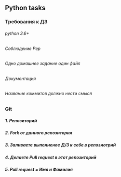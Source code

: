 ## Python tasks
### Требования к ДЗ
###### python 3.6+
###### Соблюдение Pep
###### Одно домашнее задание один файл
###### Документация
###### Название коммитов должно нести смысл


### Git 
##### 1. Репозиторий
##### 2. Fork от данного репозитория
##### 3. Заливаете выполненое Д/З к себе в репозиотрий
##### 4. Делаете Pull request в этот репозиторий
##### 5. Pull request = Имя и Фамилия

